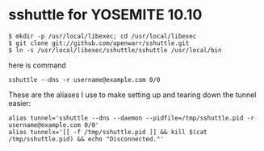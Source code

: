 # sshuttle for YOSEMITE 10.10
```
$ mkdir -p /usr/local/libexec; cd /usr/local/libexec
$ git clone git://github.com/apenwarr/sshuttle.git
$ ln -s /usr/local/libexec/sshuttle/sshuttle /usr/local/bin
```
here is command 
```
sshuttle --dns -r username@example.com 0/0
```
These are the aliases I use to make setting up and tearing down the tunnel easier:
```
alias tunnel='sshuttle --dns --daemon --pidfile=/tmp/sshuttle.pid -r username@example.com 0/0'
alias tunnelx='[[ -f /tmp/sshuttle.pid ]] && kill $(cat /tmp/sshuttle.pid) && echo "Disconnected."'
```
